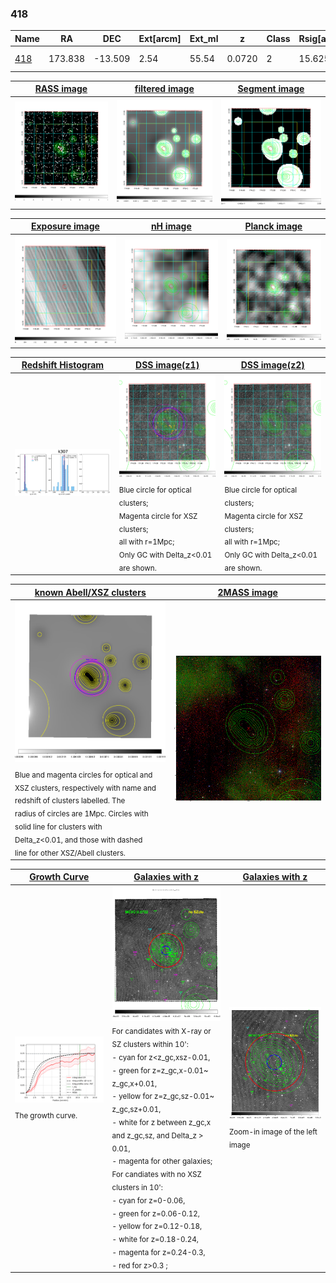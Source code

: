 <div STYLE="page-break-after: always;"></div>

### 418

|Name          |RA          |DEC      | Ext[arcm] | Ext_ml | z    | Class| Rsig[arcmin] | CRsig[c/s] | CR500[c/s] | R500[Mpc] |L500[erg/s]|F500[erg/s/cm^2]| M500[Msun]|Tx[keV]|beta|GC(XSZ,Delta_z<0.01)| GC(OPT,Delta_z<0.01)|GC|alias|
|--------------|------------|------------|---|---|-----------|--------|------|------|----|----|----|----|----|----|----|----|----|----|---|
|[418](script/418.md)     | 173.838       | -13.509       | 2.54    | 55.54   | 0.0720 | 2   | 15.625 |0.246 |0.231 |0.812 |5.276e+43 |4.171e-12 |1.629e+14 |2.959 |0.678 |MCXC, |A, |MCXC, A, |k307|

|[RASS image](../image/418/418_img.pdf)|[filtered image](../image/418/418_fil.pdf)|[Segment image](../image/418/418_seg.pdf)|
|-------------------|--------------------|-------------------|
| <img src="../image/418/418_img.png" width="300">  | <img src="../image/418/418_fil.png" width="300">   | <img src="../image/418/418_seg.png" width="300">  |

|[Exposure image](../image/418/418_mex.pdf)| [nH image](../image/418/418_nh.pdf)| [Planck image](../image/418/418_p.pdf)|
|-------------------|--------------------|-------------------|
|<img src="../image/418/418_mex.png" width="300">   | <img src="../image/418/418_nh.png" width="300">    | <img src="../image/418/418_p.png" width="300"> |

|[Redshift Histogram](../image/418/418_zg.pdf) | [DSS image(z1)](../image/418/418_dss_z1.pdf)      |  [DSS image(z2)](../image/418/418_dss_z2.pdf)    |
|-------------------|--------------------|-------------------|
|<img src="../image/418/418_zg.png" width="300"> |<img src="../image/418/418_dss_z1.png" width="300"> <sub><br>Blue circle for optical clusters; <br>Magenta circle for XSZ clusters; <br>all with r=1Mpc; <br>Only GC with Delta_z<0.01 are shown. </sub>| <img src="../image/418/418_dss_z2.png" width="300"><sub><br>Blue circle for optical clusters; <br>Magenta circle for XSZ clusters; <br>all with r=1Mpc; <br>Only GC with Delta_z<0.01 are shown. </sub> |

|[known Abell/XSZ clusters](../image/418/418_m.pdf) | [2MASS image](../image/418/418_2mass.pdf)      |
|-------------------|-------------------|
|<img src=../image/418/418_m.png width="300"> <sub><br>Blue and magenta circles for optical and <br>XSZ clusters, respectively with name and <br>redshift of clusters labelled. The <br>radius of circles are 1Mpc. Circles with <br>solid line for clusters with <br>Delta_z<0.01, and those with dashed <br>line for other XSZ/Abell clusters.        </sub>|<img src="../image/418/418_2mass.png" width="300">  |

|[Growth Curve](../image/418/418_gca_all.png) |[Galaxies with z](../image/418/418_opt_ned.pdf) |[Galaxies with z](../image/418/418_opt_ned_zoom.pdf) |
|-------------------|-------------------|-------------------|
| <img src="../image/418/418_gca_all.png" width="300"> <sub><br>The growth curve.</sub>| <img src=../image/418/418_opt_ned.png width="300"> <br><sub> For candidates with X-ray or SZ clusters within 10': <br> - cyan for z<z_gc,xsz-0.01, <br> - green for z=z_gc,x-0.01~ z_gc,x+0.01, <br> - yellow for z=z_gc,sz-0.01~ z_gc,sz+0.01, <br> - white for z between z_gc,x and z_gc,sz, and Delta_z > 0.01, <br> - magenta for other galaxies; <br>For candiates with no XSZ clusters in 10': <br> - cyan for z=0-0.06, <br> - green for z=0.06-0.12, <br> - yellow for z=0.12-0.18, <br> - white for z=0.18-0.24, <br> - magenta for z=0.24-0.3, <br> - red for z>0.3 ;  </sub>|<img src=../image/418/418_opt_ned_zoom.png width="300">  <br><sub> Zoom-in image of the left image</sub>|




